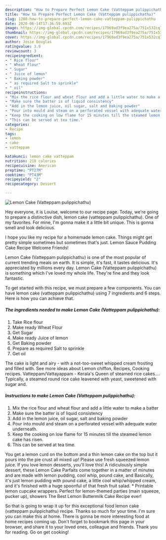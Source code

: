 ```yaml
---
description: "How to Prepare Perfect Lemon Cake (Vatteppam pulippichathu)"
title: "How to Prepare Perfect Lemon Cake (Vatteppam pulippichathu)"
slug: 1208-how-to-prepare-perfect-lemon-cake-vatteppam-pulippichathu
date: 2020-06-14T17:36:59.693Z
image: https://img-global.cpcdn.com/recipes/17969ad3f9ea275a/751x532cq70/lemon-cake-vatteppam-pulippichathu-recipe-main-photo.jpg
thumbnail: https://img-global.cpcdn.com/recipes/17969ad3f9ea275a/751x532cq70/lemon-cake-vatteppam-pulippichathu-recipe-main-photo.jpg
cover: https://img-global.cpcdn.com/recipes/17969ad3f9ea275a/751x532cq70/lemon-cake-vatteppam-pulippichathu-recipe-main-photo.jpg
author: Josie Douglas
ratingvalue: 3.9
reviewcount: 3
recipeingredient:
- " Rice flour"
- " Wheat Flour"
- " Sugar"
- " Juice of lemon"
- " Baking powder"
- " as required Salt to sprinkle"
- " oil"
recipeinstructions:
- "Mix the rice flour and wheat flour and add a little water to make a batter"
- "Make sure the batter is of liquid consistency"
- "Add in the lemon juice, oil sugar, salt and baking powder"
- "Pour into mould and steam on a perforated vessel with adequate water underneath."
- "Keep the cooking on low flame for 15 minutes till the steamed lemon cake has risen."
- "This can be served at tea time."
categories:
- Recipe
tags:
- lemon
- cake
- vatteppam

katakunci: lemon cake vatteppam 
nutrition: 218 calories
recipecuisine: American
preptime: "PT27M"
cooktime: "PT43M"
recipeyield: "2"
recipecategory: Dessert

---
```



![Lemon Cake (Vatteppam pulippichathu)](https://img-global.cpcdn.com/recipes/17969ad3f9ea275a/751x532cq70/lemon-cake-vatteppam-pulippichathu-recipe-main-photo.jpg)

Hey everyone, it is Louise, welcome to our recipe page. Today, we're going to prepare a distinctive dish, lemon cake (vatteppam pulippichathu). One of my favorites. For mine, I'm gonna make it a little bit unique. This is gonna smell and look delicious.

I hope you like my recipe for a homemade lemon cake. Things might get pretty simple sometimes but sometimes that&#39;s just. Lemon Sauce Pudding Cake Recipe Welcome Friends!

Lemon Cake (Vatteppam pulippichathu) is one of the most popular of current trending meals on earth. It is simple, it's fast, it tastes delicious. It's appreciated by millions every day. Lemon Cake (Vatteppam pulippichathu) is something which I've loved my whole life. They're fine and they look fantastic.


To get started with this recipe, we must prepare a few components. You can have lemon cake (vatteppam pulippichathu) using 7 ingredients and 6 steps. Here is how you can achieve that.

<!--inarticleads1-->

##### The ingredients needed to make Lemon Cake (Vatteppam pulippichathu):

1. Take  Rice flour
1. Make ready  Wheat Flour
1. Get  Sugar
1. Make ready  Juice of lemon
1. Get  Baking powder
1. Prepare  as required Salt to sprinkle
1. Get  oil


The cake is light and airy - with a not-too-sweet whipped cream frosting and filled with. See more ideas about Lemon chiffon, Recipes, Cooking recipes. Vatteppam/Vattayappam - Kerala&#39;s Queen of steamed rice cakes…. Typically, a steamed round rice cake leavened with yeast, sweetened with sugar and. 

<!--inarticleads2-->

##### Instructions to make Lemon Cake (Vatteppam pulippichathu):

1. Mix the rice flour and wheat flour and add a little water to make a batter
1. Make sure the batter is of liquid consistency
1. Add in the lemon juice, oil sugar, salt and baking powder
1. Pour into mould and steam on a perforated vessel with adequate water underneath.
1. Keep the cooking on low flame for 15 minutes till the steamed lemon cake has risen.
1. This can be served at tea time.


You get a lemon curd on the bottom and a thin lemon cake on the top but it pours into the pie crust all mixed up! Please use fresh squeezed lemon juice. If you love lemon desserts, you&#39;ll love this! A ridiculously simple dessert, these Lemon Cake Parfaits come together in a matter of minutes and are made with lemon pudding, cool whip, pound cake, and Basically, it&#39;s just lemon pudding with pound cake, a little cool whip/whipped cream, and it&#39;s finished with a huge spoonful of that fresh fruit salad. * Printable lemon cupcake wrappers. Perfect for lemon-themed parties (main squeeze, pucker up), showers The Best Lemon Buttermilk Cake Recipe ever! 

So that is going to wrap it up for this exceptional food lemon cake (vatteppam pulippichathu) recipe. Thanks so much for your time. I'm sure you can make this at home. There is gonna be more interesting food at home recipes coming up. Don't forget to bookmark this page in your browser, and share it to your loved ones, colleague and friends. Thank you for reading. Go on get cooking!
